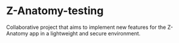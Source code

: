 # Z-Anatomy-testing
Collaborative project that aims to implement new features for the Z-Anatomy app in a lightweight and secure environment.
